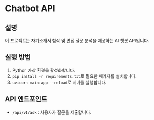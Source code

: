 # Chatbot API

## 설명
이 프로젝트는 자기소개서 첨삭 및 면접 질문 분석을 제공하는 AI 챗봇 API입니다.

## 실행 방법
1. Python 가상 환경을 활성화합니다.
2. `pip install -r requirements.txt`로 필요한 패키지를 설치합니다.
3. `uvicorn main:app --reload`로 서버를 실행합니다.

## API 엔드포인트
- `/api/v1/ask` : 사용자가 질문을 제출합니다.

